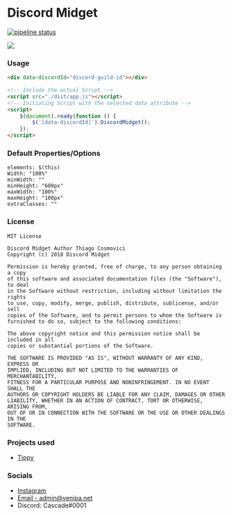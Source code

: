 # Discord Midget

[![pipeline status](https://gitlab.com/Venipa/discord-widget/badges/master/pipeline.svg)](https://gitlab.com/Venipa/discord-widget/commits/master)

![](https://i.mavis.moe/f/vOfYdHWT7E/nhklvwcxuyb243gif.gif)

### Usage

```html
<div data-discordId="discord-guild-id"></div>

<!-- Include the actual Script -->
<script src="./dist/app.js"></script>
<!-- Initiating Script with the selected data attribute -->
<script>
    $(document).ready(function () {
        $('[data-discordId]').DiscordMidget();
    });
</script>
```

### Default Properties/Options

```
elements: $(this)
Width: "100%"
minWidth: ""
minHeight: "600px"
maxWidth: "100%"
maxHeight: "100px"
extraClasses: ""
```

### License

```
MIT License

Discord Midget Author Thiago Cosmovici
Copyright (c) 2018 Discord Midget

Permission is hereby granted, free of charge, to any person obtaining a copy
of this software and associated documentation files (the "Software"), to deal
in the Software without restriction, including without limitation the rights
to use, copy, modify, merge, publish, distribute, sublicense, and/or sell
copies of the Software, and to permit persons to whom the Software is
furnished to do so, subject to the following conditions:

The above copyright notice and this permission notice shall be included in all
copies or substantial portions of the Software.

THE SOFTWARE IS PROVIDED "AS IS", WITHOUT WARRANTY OF ANY KIND, EXPRESS OR
IMPLIED, INCLUDING BUT NOT LIMITED TO THE WARRANTIES OF MERCHANTABILITY,
FITNESS FOR A PARTICULAR PURPOSE AND NONINFRINGEMENT. IN NO EVENT SHALL THE
AUTHORS OR COPYRIGHT HOLDERS BE LIABLE FOR ANY CLAIM, DAMAGES OR OTHER
LIABILITY, WHETHER IN AN ACTION OF CONTRACT, TORT OR OTHERWISE, ARISING FROM,
OUT OF OR IN CONNECTION WITH THE SOFTWARE OR THE USE OR OTHER DEALINGS IN THE
SOFTWARE.
```

### Projects used

- [Tippy](https://atomiks.github.io/tippyjs/)

### Socials

- [Instagram](https://www.instagram.com/venipaa/)
- [Email - admin@venipa.net](mailto:admin@venipa.net)
- Discord: Cascade#0001
